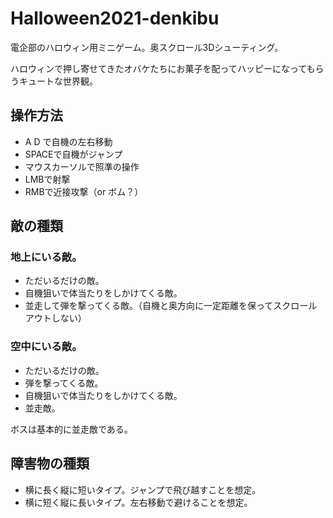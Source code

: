 # Halloween2021-denkibu
 電企部のハロウィン用ミニゲーム。奥スクロール3Dシューティング。
 
 ハロウィンで押し寄せてきたオバケたちにお菓子を配ってハッピーになってもらうキュートな世界観。

## 操作方法
 * A D で自機の左右移動
 * SPACEで自機がジャンプ
 * マウスカーソルで照準の操作
 * LMBで射撃
 * RMBで近接攻撃（or ボム？）

## 敵の種類

### 地上にいる敵。
 * ただいるだけの敵。
 * 自機狙いで体当たりをしかけてくる敵。
 * 並走して弾を撃ってくる敵。（自機と奥方向に一定距離を保ってスクロールアウトしない）

### 空中にいる敵。
 * ただいるだけの敵。
 * 弾を撃ってくる敵。
 * 自機狙いで体当たりをしかけてくる敵。
 * 並走敵。

 ボスは基本的に並走敵である。

## 障害物の種類
 * 横に長く縦に短いタイプ。ジャンプで飛び越すことを想定。
 * 横に短く縦に長いタイプ。左右移動で避けることを想定。
